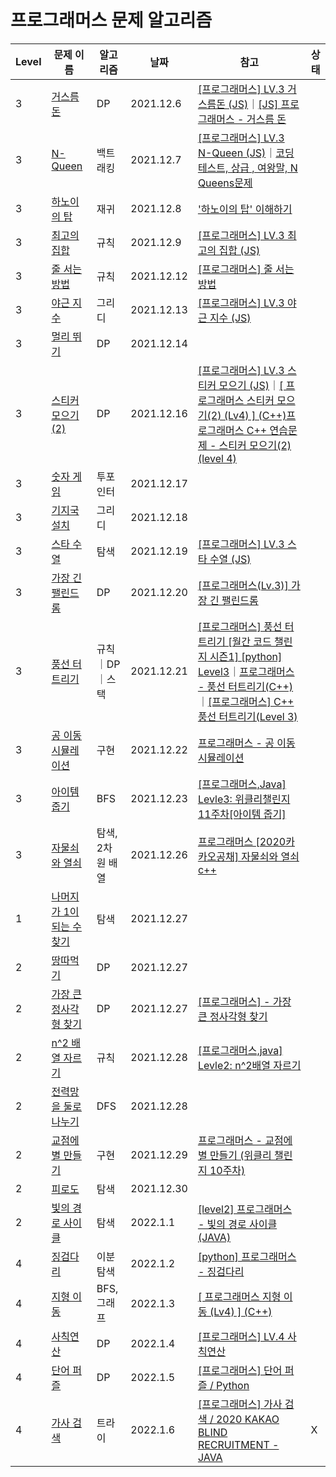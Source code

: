# 프로그래머스 문제 알고리즘

|Level|문제 이름|알고리즘|날짜|참고|상태|
|---|---|---|---|---|---|
|3|[거스름돈](https://programmers.co.kr/learn/courses/30/lessons/12907)|DP|2021.12.6|[[프로그래머스] LV.3 거스름돈 (JS)](https://velog.io/@longroadhome/%ED%94%84%EB%A1%9C%EA%B7%B8%EB%9E%98%EB%A8%B8%EC%8A%A4-LV.3-%EA%B1%B0%EC%8A%A4%EB%A6%84%EB%8F%88-JS)｜[[JS] 프로그래머스 - 거스름 돈](https://taesung1993.tistory.com/74)|
|3|[N-Queen](https://programmers.co.kr/learn/courses/30/lessons/12952)|백트래킹|2021.12.7|[[프로그래머스] LV.3 N-Queen (JS)](https://velog.io/@longroadhome/%ED%94%84%EB%A1%9C%EA%B7%B8%EB%9E%98%EB%A8%B8%EC%8A%A4-LV.3-%EC%B5%9C%EA%B3%A0%EC%9D%98-%EC%A7%91%ED%95%A9-JS-2xs6gra3)｜[코딩테스트, 상급 , 여왕말, N Queens문제](https://www.youtube.com/watch?v=gcuZ_VGIcn4&t=3s)|
|3|[하노이의 탑](https://programmers.co.kr/learn/courses/30/lessons/12946)|재귀|2021.12.8|['하노이의 탑' 이해하기](https://shoark7.github.io/programming/algorithm/tower-of-hanoi)|
|3|[최고의 집합](https://programmers.co.kr/learn/courses/30/lessons/12938)|규칙|2021.12.9|[[프로그래머스] LV.3 최고의 집합 (JS)](https://velog.io/@longroadhome/%ED%94%84%EB%A1%9C%EA%B7%B8%EB%9E%98%EB%A8%B8%EC%8A%A4-LV.3-%EC%B5%9C%EA%B3%A0%EC%9D%98-%EC%A7%91%ED%95%A9-JS)|
|3|[줄 서는 방법](https://programmers.co.kr/learn/courses/30/lessons/12936)|규칙|2021.12.12|[[프로그래머스] 줄 서는 방법](https://m.blog.naver.com/PostView.naver?isHttpsRedirect=true&blogId=jwyoon25&logNo=221347789536)|
|3|[야근 지수](https://programmers.co.kr/learn/courses/30/lessons/12927)|그리디|2021.12.13|[[프로그래머스] LV.3 야근 지수 (JS)](https://velog.io/@longroadhome/%ED%94%84%EB%A1%9C%EA%B7%B8%EB%9E%98%EB%A8%B8%EC%8A%A4-LV.3-%EC%95%BC%EA%B7%BC-%EC%A7%80%EC%88%98-JS)|
|3|[멀리 뛰기](https://programmers.co.kr/learn/courses/30/lessons/12914)|DP|2021.12.14||
|3|[스티커 모으기(2)](https://programmers.co.kr/learn/courses/30/lessons/12971)|DP|2021.12.16|[[프로그래머스] LV.3 스티커 모으기 (JS)](https://velog.io/@longroadhome/%ED%94%84%EB%A1%9C%EA%B7%B8%EB%9E%98%EB%A8%B8%EC%8A%A4-LV.3-%EC%8A%A4%ED%8B%B0%EC%BB%A4-%EB%AA%A8%EC%9C%BC%EA%B8%B0-JS)｜[[ 프로그래머스 스티커 모으기(2) (Lv4) ] (C++)](https://yabmoons.tistory.com/485)[프로그래머스 C++ 연습문제 - 스티커 모으기(2) (level 4)](https://hwan-shell.tistory.com/265)
|3|[숫자 게임](https://programmers.co.kr/learn/courses/30/lessons/12987)|투포인터|2021.12.17||
|3|[기지국 설치](https://programmers.co.kr/learn/courses/30/lessons/12979)|그리디|2021.12.18||
|3|[스타 수열](https://programmers.co.kr/learn/courses/30/lessons/70130)|탐색|2021.12.19|[[프로그래머스] LV.3 스타 수열 (JS)](https://velog.io/@longroadhome/%ED%94%84%EB%A1%9C%EA%B7%B8%EB%9E%98%EB%A8%B8%EC%8A%A4-LV.3-%EC%8A%A4%ED%83%80-%EC%88%98%EC%97%B4-JS)|
|3|[가장 긴 팰린드롬](https://programmers.co.kr/learn/courses/30/lessons/12904)|DP|2021.12.20|[[프로그래머스(Lv.3)] 가장 긴 팰린드롬](https://velog.io/@sa833591/%EA%B0%80%EC%9E%A5-%EA%B8%B4-%ED%8C%B0%EB%A6%B0%EB%93%9C%EB%A1%AC-%ED%94%84%EB%A1%9C%EA%B7%B8%EB%9E%98%EB%A8%B8%EC%8A%A4-Lv.3)|
|3|[풍선 터트리기](https://programmers.co.kr/learn/courses/30/lessons/68646)|규칙｜DP｜스택|2021.12.21|[[프로그래머스] 풍선 터트리기 [월간 코드 챌린지 시즌1] [python] Level3](https://coding-lks.tistory.com/44)｜[프로그래머스 - 풍선 터트리기(C++)](https://velog.io/@woga1999/%ED%94%84%EB%A1%9C%EA%B7%B8%EB%9E%98%EB%A8%B8%EC%8A%A4-%ED%92%8D%EC%84%A0-%ED%84%B0%ED%8A%B8%EB%A6%AC%EA%B8%B0C)｜[[프로그래머스] C++ 풍선 터트리기(Level 3)](https://hwan-shell.tistory.com/323)|
|3|[공 이동 시뮬레이션](https://programmers.co.kr/learn/courses/30/lessons/87391)|구현|2021.12.22|[프로그래머스 - 공 이동 시뮬레이션](https://velog.io/@gkak1121/%ED%94%84%EB%A1%9C%EA%B7%B8%EB%9E%98%EB%A8%B8%EC%8A%A4-%EA%B3%B5-%EC%9D%B4%EB%8F%99-%EC%8B%9C%EB%AE%AC%EB%A0%88%EC%9D%B4%EC%85%98)|
|3|[아이템 줍기](https://programmers.co.kr/learn/courses/30/lessons/87694)|BFS|2021.12.23|[[프로그래머스,Java] Levle3: 위클리챌린지 11주차[아이템 줍기]](https://taehoung0102.tistory.com/95)|
|3|[자물쇠와 열쇠](https://programmers.co.kr/learn/courses/30/lessons/60059)|탐색, 2차원 배열|2021.12.26|[프로그래머스 [2020카카오공채] 자물쇠와 열쇠 c++](https://regularmember.tistory.com/186)|
|1|[나머지가 1이 되는 수 찾기](https://programmers.co.kr/learn/courses/30/lessons/87389)|탐색|2021.12.27||
|2|[땅따먹기](https://programmers.co.kr/learn/courses/30/lessons/12913)|DP|2021.12.27||
|2|[가장 큰 정사각형 찾기](https://programmers.co.kr/learn/courses/30/lessons/12905)|DP|2021.12.27|[[프로그래머스] - 가장 큰 정사각형 찾기](https://soobarkbar.tistory.com/164)|
|2|[n^2 배열 자르기](https://programmers.co.kr/learn/courses/30/lessons/87390)|규칙|2021.12.28|[[프로그래머스,java] Levle2: n^2배열 자르기](https://taehoung0102.tistory.com/entry/%ED%94%84%EB%A1%9C%EA%B7%B8%EB%9E%98%EB%A8%B8%EC%8A%A4java-Levle2-n2%EB%B0%B0%EC%97%B4-%EC%9E%90%EB%A5%B4%EA%B8%B0)|
|2|[전력망을 둘로 나누기](https://programmers.co.kr/learn/courses/30/lessons/86971)|DFS|2021.12.28||
|2|[교점에 별 만들기](https://programmers.co.kr/learn/courses/30/lessons/87377)|구현|2021.12.29|[프로그래머스 - 교점에 별 만들기 (위클리 챌린지 10주차)](https://velog.io/@front/%ED%94%84%EB%A1%9C%EA%B7%B8%EB%9E%98%EB%A8%B8%EC%8A%A4-%EA%B5%90%EC%A0%90%EC%97%90-%EB%B3%84-%EB%A7%8C%EB%93%A4%EA%B8%B0-%EC%9C%84%ED%81%B4%EB%A6%AC-%EC%B1%8C%EB%A6%B0%EC%A7%80-10%EC%A3%BC%EC%B0%A8)|
|2|[피로도](https://programmers.co.kr/learn/courses/30/lessons/87946)|탐색|2021.12.30||
|2|[빛의 경로 사이클](https://programmers.co.kr/learn/courses/30/lessons/86052)|탐색|2022.1.1|[[level2] 프로그래머스 - 빛의 경로 사이클(JAVA)](https://jisunshine.tistory.com/175)|
|4|[징검다리](https://programmers.co.kr/learn/courses/30/lessons/43236)|이분 탐색|2022.1.2|[[python] 프로그래머스 - 징검다리](https://deok2kim.tistory.com/122)|
|4|[지형 이동](https://programmers.co.kr/learn/courses/30/lessons/62050)|BFS, 그래프|2022.1.3|[[ 프로그래머스 지형 이동 (Lv4) ] (C++)](https://yabmoons.tistory.com/470)|
|4|[사칙연산](https://programmers.co.kr/learn/courses/30/lessons/1843)|DP|2022.1.4|[[프로그래머스] LV.4 사칙연산](https://velog.io/@longroadhome/%ED%94%84%EB%A1%9C%EA%B7%B8%EB%9E%98%EB%A8%B8%EC%8A%A4-LV.4-%EC%82%AC%EC%B9%99%EC%97%B0%EC%82%B0)|
|4|[단어 퍼즐](https://programmers.co.kr/learn/courses/30/lessons/12983)|DP|2022.1.5|[[프로그래머스] 단어 퍼즐 / Python](https://dev-note-97.tistory.com/177)|
|4|[가사 검색](https://programmers.co.kr/learn/courses/30/lessons/60060?language=javascript)|트라이|2022.1.6|[[프로그래머스] 가사 검색 / 2020 KAKAO BLIND RECRUITMENT - JAVA](https://girawhale.tistory.com/110)|X|
